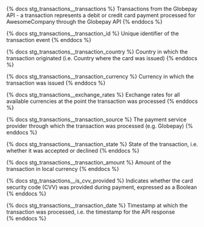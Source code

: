 {% docs stg_transactions__transactions %}
Transactions from the Globepay API - a transaction represents a debit or credit card payment processed for AwesomeCompany through the Globepay API 
{% enddocs %}

{% docs stg_transactions__transaction_id %}
Unique identifier of the transaction event
{% enddocs %}

{% docs stg_transactions__transaction_country %}
Country in which the transaction originated (i.e. Country where the card was issued)
{% enddocs %}

{% docs stg_transactions__transaction_currency %}
Currency in which the transaction was issued 
{% enddocs %}

{% docs stg_transactions__exchange_rates %}
Exchange rates for all available currencies at the point the transaction was processed 
{% enddocs %}

{% docs stg_transactions__transaction_source %}
The payment service provider through which the transaction was processed (e.g. Globepay)
{% enddocs %}

{% docs stg_transactions__transaction_state %}
State of the transaction, i.e. whether it was accepted or declined 
{% enddocs %}

{% docs stg_transactions__transaction_amount %}
Amount of the transaction in local currency 
{% enddocs %}

{% docs stg_transactions__is_cvv_provided %}
Indicates whether the card security code (CVV) was provided during payment, expressed as a Boolean
{% enddocs %}

{% docs stg_transactions__transaction_date %}
Timestamp at which the transaction was processed, i.e. the timestamp for the API response  
{% enddocs %}